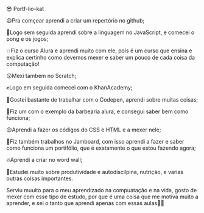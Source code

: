 :sunglasses: Portf-lio-kat

:smiley:Pra comçear aprendi a criar um repertório no github;

:punch:Logo sem seguida aprendi sobre a linguagem no JavaScript, e comecei o pong e os jogos;

:boom:Fiz o curso Alura e aprendi muito com ele, pois é um curso que ensina e explica certinho como devemos mexer e saber um pouco de cada coisa da computação!

:kissing:Mexi tambem no Scratch;

:fist:Logo em seguida comecei com o KhanAcademy;

:clap:Gostei bastante de trabalhar com o Codepen, aprendi sobre muitas coisas;

:money_with_wings:Fiz um com o exemplo da barbearia alura, e consegui saber bem como funciona;

:wink:Aprendi a fazer os códigos do CSS e HTML e a mexer nele;

:star2:Fiz também trabalhos no Jamboard, com isso aprendi a fazer e saber como funciona um portifólio, que é exatamente o que estou fazendo agora;

:fire:Aprendi a criar no word wall;

:running:Estudei muito sobre produtividade e autodiscilpina, nutrição, e varias outras coisas importantes.

Serviu muuito para o meu aprendizado na compuatação e na vida, gosto de mexer com esse tipo de estudo, por que é uma coisa que me motiva muito a aprender, e sei o tanto que aprendi apenas com essas aulas:maple_leaf::mushroom:
